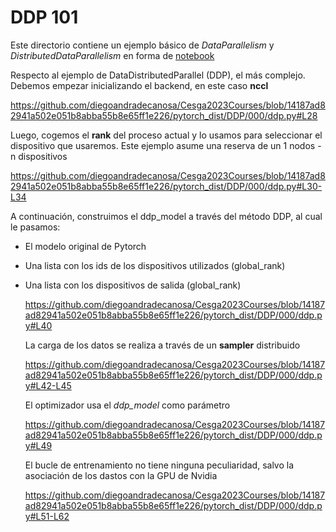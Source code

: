 # DDP 101

Este directorio contiene un ejemplo básico de *DataParallelism* y *DistributedDataParallelism* en forma de [notebook](./pytorchDP101.ipynb)

Respecto al ejemplo de DataDistributedParallel (DDP), el más complejo. Debemos empezar inicializando el backend, en este caso **nccl**

https://github.com/diegoandradecanosa/Cesga2023Courses/blob/14187ad82941a502e051b8abba55b8e65ff1e226/pytorch_dist/DDP/000/ddp.py#L28

Luego, cogemos el **rank** del proceso actual y lo usamos para seleccionar el dispositivo que usaremos. Este ejemplo asume una reserva
de un 1 nodos - n dispositivos

https://github.com/diegoandradecanosa/Cesga2023Courses/blob/14187ad82941a502e051b8abba55b8e65ff1e226/pytorch_dist/DDP/000/ddp.py#L30-L34

A continuación, construimos el ddp_model a través del método DDP, al cual le pasamos:
- El modelo original de Pytorch
- Una lista con los ids de los dispositivos utilizados (global_rank)
- Una lista con los dispositivos de salida (global_rank)

  https://github.com/diegoandradecanosa/Cesga2023Courses/blob/14187ad82941a502e051b8abba55b8e65ff1e226/pytorch_dist/DDP/000/ddp.py#L40

  La carga de los datos se realiza a través de un **sampler** distribuido

  https://github.com/diegoandradecanosa/Cesga2023Courses/blob/14187ad82941a502e051b8abba55b8e65ff1e226/pytorch_dist/DDP/000/ddp.py#L42-L45
  

  El optimizador usa el *ddp_model* como parámetro

  https://github.com/diegoandradecanosa/Cesga2023Courses/blob/14187ad82941a502e051b8abba55b8e65ff1e226/pytorch_dist/DDP/000/ddp.py#L49

  El bucle de entrenamiento no tiene ninguna peculiaridad, salvo la asociación de los dastos con la GPU de Nvidia

  https://github.com/diegoandradecanosa/Cesga2023Courses/blob/14187ad82941a502e051b8abba55b8e65ff1e226/pytorch_dist/DDP/000/ddp.py#L51-L62
